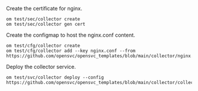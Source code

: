 Create the certificate for nginx.

```
om test/sec/collector create
om test/sec/collector gen cert
```

Create the configmap to host the nginx.conf content.

```
om test/cfg/collector create
om test/cfg/collector add --key nginx.conf --from https://github.com/opensvc/opensvc_templates/blob/main/collector/nginx.conf
```

Deploy the collector service.
```
om test/svc/collector deploy --config https://github.com/opensvc/opensvc_templates/blob/main/collector/collector.conf
```

